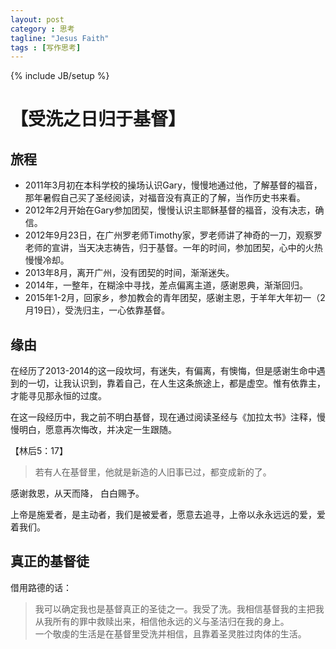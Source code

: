 ```yaml
---
layout: post
category : 思考
tagline: "Jesus Faith"
tags : [写作思考]
---
```

{% include JB/setup %}

# 【受洗之日归于基督】

## 旅程

* 2011年3月初在本科学校的操场认识Gary，慢慢地通过他，了解基督的福音，那年暑假自己买了圣经阅读，对福音没有真正的了解，当作历史书来看。  
* 2012年2月开始在Gary参加团契，慢慢认识主耶稣基督的福音，没有决志，确信。
* 2012年9月23日，在广州罗老师Timothy家，罗老师讲了神奇的一刀，观察罗老师的宣讲，当天决志祷告，归于基督。一年的时间，参加团契，心中的火热慢慢冷却。
* 2013年8月，离开广州，没有团契的时间，渐渐迷失。
* 2014年，一整年，在糊涂中寻找，差点偏离主道，感谢恩典，渐渐回归。
* 2015年1-2月，回家乡，参加教会的青年团契，感谢主恩，于羊年大年初一（2月19日），受洗归主，一心依靠基督。

## 缘由

在经历了2013-2014的这一段坎坷，有迷失，有偏离，有懊悔，但是感谢生命中遇到的一切，让我认识到，靠着自己，在人生这条旅途上，都是虚空。惟有依靠主，才能寻见那永恒的过度。

在这一段经历中，我之前不明白基督，现在通过阅读圣经与《加拉太书》注释，慢慢明白，愿意再次悔改，并决定一生跟随。

【林后5：17】

> 若有人在基督里，他就是新造的人旧事已过，都变成新的了。

感谢救恩，从天而降， 白白赐予。

上帝是施爱者，是主动者，我们是被爱者，愿意去追寻，上帝以永永远远的爱，爱着我们。

## 真正的基督徒

借用路德的话：

> 我可以确定我也是基督真正的圣徒之一。我受了洗。我相信基督我的主把我从我所有的罪中救赎出来，相信他永远的义与圣洁归在我的身上。  
> 一个敬虔的生活是在基督里受洗并相信，且靠着圣灵胜过肉体的生活。
